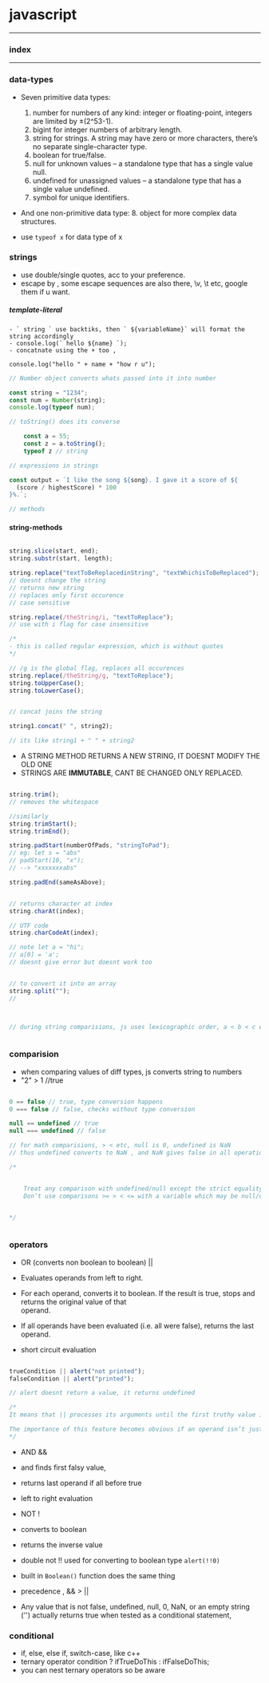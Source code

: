 # javascript


--------------------------------------------------------------------------------
### index







--------------------------------------------------------------------------------



### data-types


- Seven primitive data types:
    1. number for numbers of any kind: integer or floating-point, integers are limited by ±(2^53-1).
    2. bigint for integer numbers of arbitrary length.
    3. string for strings. A string may have zero or more characters, there’s no separate single-character type.
    4. boolean for true/false.
    5. null for unknown values – a standalone type that has a single value null.
    6. undefined for unassigned values – a standalone type that has a single value undefined.
    7. symbol for unique identifiers.

- And one non-primitive data type:
    8. object for more complex data structures.

- use ```typeof x``` for data type of x


### strings

- use double/single quotes, acc to your preference.
- escape by \, some escape sequences are also there, \v, \t etc, google them if u want.

##### template-literal
    - ` string ` use backtiks, then ` ${variableName}` will format the string accordingly
    - console.log(` hello ${name} `);
    - concatnate using the + too ,

`console.log("hello " + name + "how r u");`

```js
// Number object converts whats passed into it into number

const string = "1234";
const num = Number(string);
console.log(typeof num);

// toString() does its converse

    const a = 55;
    const z = a.toString();
    typeof z // string

// expressions in strings

const output = `I like the song ${song}. I gave it a score of ${
  (score / highestScore) * 100
}%.`;

// methods

```

#### string-methods

```js

string.slice(start, end);
string.substr(start, length);

string.replace("textToBeReplacedinString", "textWhichisToBeReplaced");
// doesnt change the string
// returns new string
// replaces only first occurence
// case sensitive

string.replace(/theString/i, "textToReplace");
// use with i flag for case insensitive

/*
- this is called regular expression, which is without quotes
*/

// /g is the global flag, replaces all occurences
string.replace(/theString/g, "textToReplace");
string.toUpperCase();
string.toLowerCase();


// concat joins the string

string1.concat(" ", string2);

// its like string1 + " " + string2

```

- A STRING METHOD RETURNS A NEW STRING, IT DOESNT MODIFY THE OLD ONE
- STRINGS ARE **IMMUTABLE**, CANT BE CHANGED ONLY REPLACED.



```js

string.trim();
// removes the whitespace

//similarly
string.trimStart();
string.trimEnd();

string.padStart(numberOfPads, "stringToPad");
// eg: let s = "abs"
// padStart(10, "x");
// --> "xxxxxxxabs"

string.padEnd(sameAsAbove);


// returns character at index
string.charAt(index);

// UTF code
string.charCodeAt(index);

// note let a = "hi";
// a[0] = 'a';
// doesnt give error but doesnt work too


// to convert it into an array
string.split("");
//



// during string comparisions, js uses lexicographic order, a < b < c etc



```


### comparision

- when comparing values of diff types, js converts string to numbers
- "2" > 1           //true

```js

0 == false // true, type conversion happens
0 === false // false, checks without type conversion

null == undefined // true
null === undefined // false

// for math comparisions, > < etc, null is 0, undefined is NaN
// thus undefined converts to NaN , and NaN gives false in all operations   

/*


    Treat any comparison with undefined/null except the strict equality === with exceptional care.
    Don’t use comparisons >= > < <= with a variable which may be null/undefined, unless you’re really sure of what you’re doing. If a variable can have these values, check for them separately.


*/



```

### operators

- OR (converts non boolean to boolean) ||
-   Evaluates operands from left to right.
-   For each operand, converts it to boolean. If the result is true, stops and returns the original value of that  
    operand.
-   If all operands have been evaluated (i.e. all were false), returns the last operand.

- short circuit evaluation

```js

trueCondition || alert("not printed");
falseCondition || alert("printed");

// alert doesnt return a value, it returns undefined

/*
It means that || processes its arguments until the first truthy value is reached, and then the value is returned immediately, without even touching the other argument.

The importance of this feature becomes obvious if an operand isn’t just a value, but an expression with a side effect, such as a variable assignment or a function call.
*/

```

- AND  &&
- and finds first falsy value,
- returns last operand if all before true
- left to right evaluation

- NOT  !
- converts to boolean
- returns the inverse value

- double not !! used for converting to boolean type
`alert(!!0)`
- built in `Boolean()` function does the same thing


- precedence , && > ||

- Any value that is not false, undefined, null, 0, NaN, or an empty string ('') actually returns true when tested as a 
conditional statement, 

### conditional

- if, else, else if, switch-case, like c++
- ternary operator      condition ? ifTrueDoThis : ifFalseDoThis;
- you can nest ternary operators so be aware










































